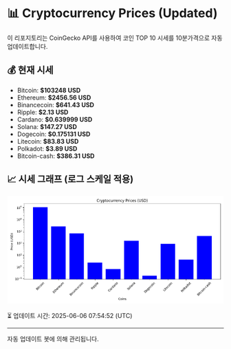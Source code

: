 
# 📊 Cryptocurrency Prices (Updated)

이 리포지토리는 CoinGecko API를 사용하여 코인 TOP 10 시세를 10분가격으로 자동 업데이트합니다.

## 💰 현재 시세
- Bitcoin: **$103248 USD**
- Ethereum: **$2456.56 USD**
- Binancecoin: **$641.43 USD**
- Ripple: **$2.13 USD**
- Cardano: **$0.639999 USD**
- Solana: **$147.27 USD**
- Dogecoin: **$0.175131 USD**
- Litecoin: **$83.83 USD**
- Polkadot: **$3.89 USD**
- Bitcoin-cash: **$386.31 USD**

## 📈 시세 그래프 (로그 스케일 적용)
![Crypto Prices](crypto_prices.png)

⏳ 업데이트 시간: 2025-06-06 07:54:52 (UTC)

---
자동 업데이트 봇에 의해 관리됩니다.
